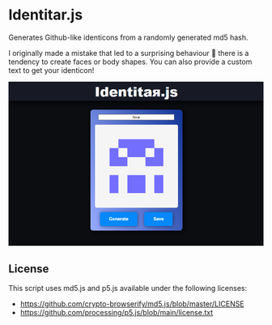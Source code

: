 # Identitar.js

Generates Github-like identicons from a randomly generated md5 hash.

I originally made a mistake that led to a surprising behaviour 🤗 there is a tendency to create faces or body shapes.
You can also provide a custom text to get your identicon!

![identicon of the text 'face'](demo-screenshot.png)

## License

This script uses md5.js and p5.js available under the following licenses:
 - https://github.com/crypto-browserify/md5.js/blob/master/LICENSE
 - https://github.com/processing/p5.js/blob/main/license.txt

